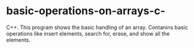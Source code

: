 # basic-operations-on-arrays-c-
C++. This program shows the basic handling of an array. Contanins basic operations like insert elements, search for, erase, and show all the elements.
